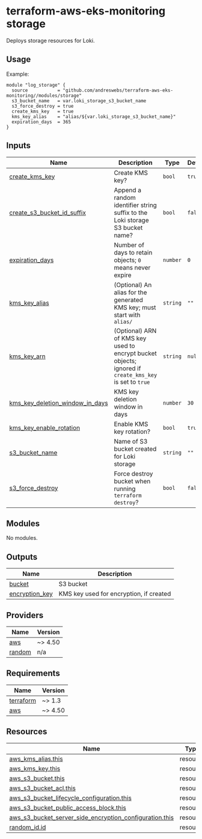 # terraform-aws-eks-monitoring storage

Deploys storage resources for Loki.

[//]: # (BEGIN_TF_DOCS)


## Usage

Example:

```hcl
module "log_storage" {
  source           = "github.com/andreswebs/terraform-aws-eks-monitoring//modules/storage"
  s3_bucket_name   = var.loki_storage_s3_bucket_name
  s3_force_destroy = true
  create_kms_key   = true
  kms_key_alias    = "alias/${var.loki_storage_s3_bucket_name}"
  expiration_days  = 365
}
```



## Inputs

| Name | Description | Type | Default | Required |
|------|-------------|------|---------|:--------:|
| <a name="input_create_kms_key"></a> [create\_kms\_key](#input\_create\_kms\_key) | Create KMS key? | `bool` | `true` | no |
| <a name="input_create_s3_bucket_id_suffix"></a> [create\_s3\_bucket\_id\_suffix](#input\_create\_s3\_bucket\_id\_suffix) | Append a random identifier string suffix to the Loki storage S3 bucket name? | `bool` | `false` | no |
| <a name="input_expiration_days"></a> [expiration\_days](#input\_expiration\_days) | Number of days to retain objects; `0` means never expire | `number` | `0` | no |
| <a name="input_kms_key_alias"></a> [kms\_key\_alias](#input\_kms\_key\_alias) | (Optional) An alias for the generated KMS key; must start with `alias/` | `string` | `""` | no |
| <a name="input_kms_key_arn"></a> [kms\_key\_arn](#input\_kms\_key\_arn) | (Optional) ARN of KMS key used to encrypt bucket objects; ignored if `create_kms_key` is set to `true` | `string` | `null` | no |
| <a name="input_kms_key_deletion_window_in_days"></a> [kms\_key\_deletion\_window\_in\_days](#input\_kms\_key\_deletion\_window\_in\_days) | KMS key deletion window in days | `number` | `30` | no |
| <a name="input_kms_key_enable_rotation"></a> [kms\_key\_enable\_rotation](#input\_kms\_key\_enable\_rotation) | Enable KMS key rotation? | `bool` | `true` | no |
| <a name="input_s3_bucket_name"></a> [s3\_bucket\_name](#input\_s3\_bucket\_name) | Name of S3 bucket created for Loki storage | `string` | `""` | no |
| <a name="input_s3_force_destroy"></a> [s3\_force\_destroy](#input\_s3\_force\_destroy) | Force destroy bucket when running `terraform destroy`? | `bool` | `false` | no |

## Modules

No modules.

## Outputs

| Name | Description |
|------|-------------|
| <a name="output_bucket"></a> [bucket](#output\_bucket) | S3 bucket |
| <a name="output_encryption_key"></a> [encryption\_key](#output\_encryption\_key) | KMS key used for encryption, if created |

## Providers

| Name | Version |
|------|---------|
| <a name="provider_aws"></a> [aws](#provider\_aws) | ~> 4.50 |
| <a name="provider_random"></a> [random](#provider\_random) | n/a |

## Requirements

| Name | Version |
|------|---------|
| <a name="requirement_terraform"></a> [terraform](#requirement\_terraform) | ~> 1.3 |
| <a name="requirement_aws"></a> [aws](#requirement\_aws) | ~> 4.50 |

## Resources

| Name | Type |
|------|------|
| [aws_kms_alias.this](https://registry.terraform.io/providers/hashicorp/aws/latest/docs/resources/kms_alias) | resource |
| [aws_kms_key.this](https://registry.terraform.io/providers/hashicorp/aws/latest/docs/resources/kms_key) | resource |
| [aws_s3_bucket.this](https://registry.terraform.io/providers/hashicorp/aws/latest/docs/resources/s3_bucket) | resource |
| [aws_s3_bucket_acl.this](https://registry.terraform.io/providers/hashicorp/aws/latest/docs/resources/s3_bucket_acl) | resource |
| [aws_s3_bucket_lifecycle_configuration.this](https://registry.terraform.io/providers/hashicorp/aws/latest/docs/resources/s3_bucket_lifecycle_configuration) | resource |
| [aws_s3_bucket_public_access_block.this](https://registry.terraform.io/providers/hashicorp/aws/latest/docs/resources/s3_bucket_public_access_block) | resource |
| [aws_s3_bucket_server_side_encryption_configuration.this](https://registry.terraform.io/providers/hashicorp/aws/latest/docs/resources/s3_bucket_server_side_encryption_configuration) | resource |
| [random_id.id](https://registry.terraform.io/providers/hashicorp/random/latest/docs/resources/id) | resource |

[//]: # (END_TF_DOCS)
